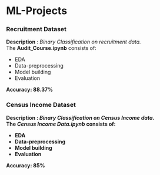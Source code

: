 # ML-Projects

<b><h3>Recruitment Dataset</h3></b>
<b>Description</b> : <i>Binary Classification on recruitment data.</i></br>
The <b>Audit_Course.ipynb</b> consists of:
 <ul>
 <li>EDA</li>
 <li>Data-preprocessing</li>
 <li>Model building</li>
 <li>Evaluation</li>
 </ul>
 <b>Accuracy<b>: 88.37%
 
<b><h3>Census Income Dataset</h3></b>
<b>Description</b> : <i>Binary Classification on Census Income data.</i></br>
The <i><b>Census Income Data.ipynb</b></i> consists of:
 <ul>
 <li>EDA</li>
 <li>Data-preprocessing</li>
 <li>Model building</li>
 <li>Evaluation</li>
 </ul>
 <b>Accuracy</b>: 85%
